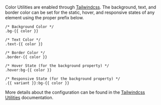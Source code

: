 Color Utilities are enabled through [Tailwindcss](/tailwindcss). The background, text, and border color can be set for the static, hover, and responsive states of any element using the proper prefix below.

    /* Background Color */
    .bg-{{ color }}

    /* Text Color */
    .text-{{ color }}

    /* Border Color */
    .border-{{ color }}

    /* Hover State (for the background property) */
    .hover:bg-{{ color }}

    /* Responsive State (for the background property) */
    .{{ variant }}:bg-{{ color }}

More details about the configuration can be found in the [Tailwindcss Utilities](/tailwindcss) documentation.
